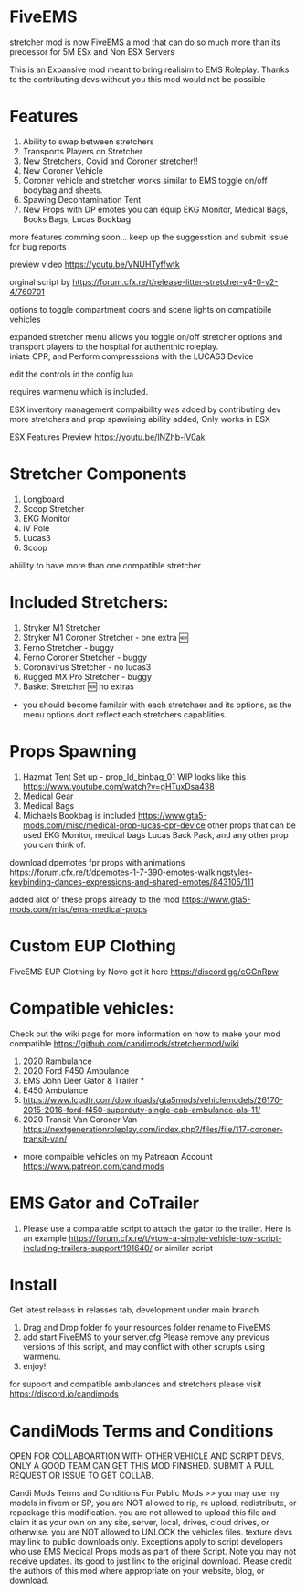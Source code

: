# FiveEMS

stretcher mod is now FiveEMS a mod that can do so much more than its predessor 
for 5M ESx and Non ESX Servers

This is an Expansive mod meant to bring realisim to EMS Roleplay. 
Thanks to the contributing devs without you this mod would not be possible

# Features
1. Ability to swap between stretchers
2. Transports Players on Stretcher
3. New Stretchers, Covid and Coroner stretcher!!
4. New Coroner Vehicle
5. Coroner vehicle and stretcher works similar to EMS
toggle on/off bodybag and sheets.
6. Spawing Decontamination Tent
7. New Props with DP emotes you can equip
EKG Monitor, Medical Bags, Books Bags, Lucas Bookbag

more features comming soon... keep up the suggesstion and submit issue for bug reports


preview video https://youtu.be/VNUHTyffwtk

orginal script by https://forum.cfx.re/t/release-litter-stretcher-v4-0-v2-4/760701


options to toggle compartment doors and scene lights on compatibile vehicles

expanded stretcher menu allows you toggle on/off stretcher options
and transport players to the hospital for authenthic roleplay.  
iniate CPR, and Perform compresssions with the LUCAS3 Device

edit the controls in the config.lua

requires warmenu which is included.

ESX inventory management compaibility was added by contributing dev
more stretchers and prop spawining ability added, Only works in ESX

ESX Features Preview
https://youtu.be/lNZhb-iV0ak

# Stretcher Components
1. Longboard
2. Scoop Stretcher 
3. EKG Monitor 
4. IV Pole
5. Lucas3
6. Scoop

abiility to have more than one compatible stretcher 

# Included Stretchers:
1. Stryker M1 Stretcher 
2. Stryker M1 Coroner Stretcher - one extra :new:
3. Ferno Stretcher - buggy
4. Ferno Coroner Stretcher - buggy 
5. Coronavirus Stretcher - no lucas3
6. Rugged MX Pro Stretcher - buggy 
7. Basket Stretcher :new: no extras

* you should become familair with each stretchaer and its options, as the menu options dont reflect each stretchers capablities.
# Props Spawning
1. Hazmat Tent Set up -  prop_ld_binbag_01
WIP looks like this https://www.youtube.com/watch?v=gHTuxDsa438
2. Medical Gear
3. Medical Bags
4. Michaels Bookbag is included https://www.gta5-mods.com/misc/medical-prop-lucas-cpr-device
other props that can be used EKG Monitor, medical bags
Lucas Back Pack, and any other prop you can think of. 

download dpemotes fpr props with animations
https://forum.cfx.re/t/dpemotes-1-7-390-emotes-walkingstyles-keybinding-dances-expressions-and-shared-emotes/843105/111

added alot of these props already to the mod 
https://www.gta5-mods.com/misc/ems-medical-props

# Custom EUP Clothing
FiveEMS EUP Clothing by Novo get it here https://discord.gg/cGGnRpw


# Compatible vehicles:
Check out the wiki page for more information on how to make your mod compatible
https://github.com/candimods/stretchermod/wiki

1. 2020 Rambulance
2. 2020 Ford F450 Ambulance
3. EMS John Deer Gator & Trailer *
4. E450 Ambulance
5. https://www.lcpdfr.com/downloads/gta5mods/vehiclemodels/26170-2015-2016-ford-f450-superduty-single-cab-ambulance-als-11/
6. 2020 Transit Van Coroner Van https://nextgenerationroleplay.com/index.php?/files/file/117-coroner-transit-van/
-  more compaible vehicles on my Patreaon Account https://www.patreon.com/candimods

# EMS Gator and CoTrailer
1. Please use a comparable script to attach the gator to the trailer. 
Here is an example https://forum.cfx.re/t/vtow-a-simple-vehicle-tow-script-including-trailers-support/191640/
or similar script

# Install 
Get latest releass in relasses tab, development under main branch
1. Drag and Drop folder fo your resources folder rename to FiveEMS
2. add start FiveEMS to your server.cfg
Please remove any previous versions of this script, and may conflict with other scrupts
using warmenu.
3. enjoy! 

for support and compatible ambulances and stretchers please visit https://discord.io/candimods


# CandiMods Terms and Conditions 
OPEN FOR COLLABOARTION WITH OTHER VEHICLE AND SCRIPT DEVS, ONLY A GOOD TEAM CAN GET THIS MOD FINISHED.
SUBMIT A PULL REQUEST OR ISSUE TO GET COLLAB.

Candi Mods Terms and Conditions For Public Mods >> you may use my models in fivem or SP, 
you are NOT allowed to rip, re upload, redistribute, or repackage this modification. you
are not allowed to upload this file and claim it as your own on any site, server, local, 
drives, cloud drives, or otherwise.  you are NOT allowed to UNLOCK the vehicles files. texture 
devs may link to public downloads only. Exceptions apply to script developers who use 
EMS Medical Props mods as part of there Script. Note you may not receive updates. 
its good to just link to the original download. Please credit the authors of this mod 
where appropriate on your website, blog, or download. 
